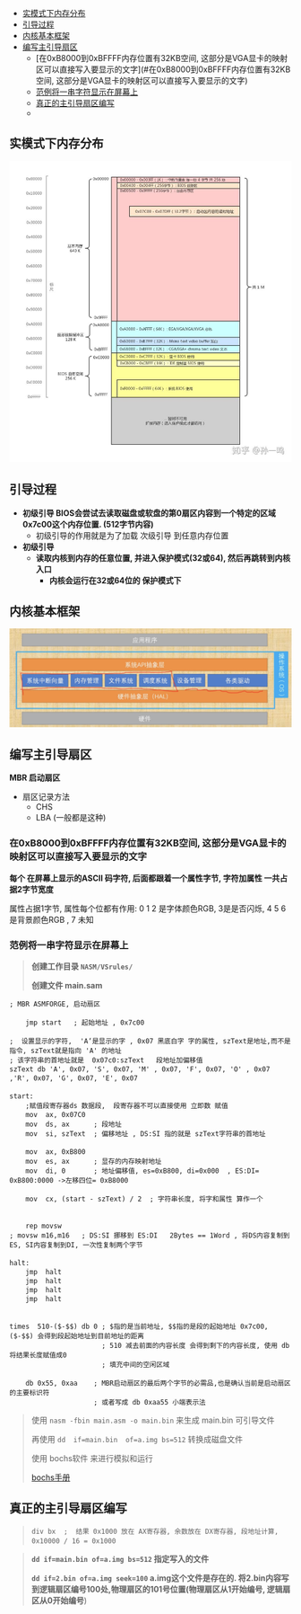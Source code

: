 - [实模式下内存分布](#实模式下内存分布)
- [引导过程](#引导过程)
- [内核基本框架](#内核基本框架)
- [编写主引导扇区](#编写主引导扇区)
  - [在0xB8000到0xBFFFF内存位置有32KB空间, 这部分是VGA显卡的映射区可以直接写入要显示的文字](#在0xB8000到0xBFFFF内存位置有32KB空间, 这部分是VGA显卡的映射区可以直接写入要显示的文字)
  - [范例将一串字符显示在屏幕上](#范例将一串字符显示在屏幕上)
  - [真正的主引导扇区编写](#真正的主引导扇区编写)
  - 



## 实模式下内存分布

![实模式下内存分布](png/实模式下内存分布.jpg)









## 引导过程

- **初级引导  BIOS会尝试去读取磁盘或软盘的第0扇区内容到一个特定的区域 0x7c00这个内存位置. (512字节内容)**
  - 初级引导的作用就是为了加载 次级引导 到任意内存位置
- **初级引导**
  - **读取内核到内存的任意位置, 并进入保护模式(32或64), 然后再跳转到内核入口**
    - **内核会运行在32或64位的 保护模式下**



## 内核基本框架

<img src="png/内核基本框架.png" alt="内核基本框架" style="zoom:50%;" />







## 编写主引导扇区

**MBR 启动扇区**

- 扇区记录方法
  - CHS
  - LBA  (一般都是这种)



### 在0xB8000到0xBFFFF内存位置有32KB空间, 这部分是VGA显卡的映射区可以直接写入要显示的文字

**每个 在屏幕上显示的ASCII 码字符, 后面都跟着一个属性字节,  字符加属性 一共占据2字节宽度**

属性占据1字节, 属性每个位都有作用: 0 1 2 是字体颜色RGB,  3是是否闪烁, 4 5 6 是背景颜色RGB , 7 未知



### 范例将一串字符显示在屏幕上

> **创建工作目录   `NASM/VSrules/`**
>
> **创建文件 main.sam**

```cassandra
; MBR ASMFORGE, 启动扇区

	jmp start   ; 起始地址 , 0x7c00

;  设置显示的字符,  'A‘是显示的字 , 0x07 黑底白字 字的属性, szText是地址,而不是指令, szText就是指向 'A' 的地址
; 该字符串的首地址就是  0x07c0:szText   段地址加偏移值
szText db 'A', 0x07, 'S', 0x07, 'M' , 0x07, 'F', 0x07, 'O' , 0x07 ,'R', 0x07, 'G', 0x07, 'E', 0x07

start:
	;赋值段寄存器ds 数据段,  段寄存器不可以直接使用 立即数 赋值
	mov  ax, 0x07C0
	mov  ds, ax      ; 段地址
	mov  si, szText  ; 偏移地址 , DS:SI 指的就是 szText字符串的首地址
		
	mov  ax, 0xB800
	mov  es, ax      ; 显存的内存映射地址
	mov  di, 0       ; 地址偏移值, es=0xB800, di=0x000  , ES:DI= 0xB800:0000 ->左移四位= 0xB8000

	mov  cx, (start - szText) / 2  ; 字符串长度, 将字和属性 算作一个

	
	rep movsw        
; movsw m16,m16   ; DS:SI 挪移到 ES:DI   2Bytes == 1Word , 将DS内容复制到ES, SI内容复制到DI, 一次性复制两个字节
	
halt:
	jmp  halt
	jmp  halt
	jmp  halt	
	jmp  halt
	
	
times  510-($-$$) db 0 ; $指的是当前地址, $$指的是段的起始地址 0x7c00, ($-$$) 会得到段起始地址到目前地址的距离
					   ; 510 减去前面的内容长度 会得到剩下的内容长度, 使用 db 将结果长度赋值成0
					   ; 填充中间的空闲区域
 
	db 0x55, 0xaa    ; MBR启动扇区的最后两个字节的必需品,也是确认当前是启动扇区的主要标识符
	                 ; 或者写成 db 0xaa55 小端表示法
```



> 使用   `nasm -fbin main.asm -o main.bin`  来生成 main.bin 可引导文件
>
> 再使用  `dd  if=main.bin  of=a.img bs=512`  转换成磁盘文件
>
> 使用 bochs软件 来进行模拟和运行   
>
> [bochs手册](bochs使用手册.md)





## 真正的主引导扇区编写

> `div bx  ;  结果 0x1000 放在 AX寄存器, 余数放在 DX寄存器, 段地址计算, 0x10000 / 16 = 0x1000`

> **`dd if=main.bin of=a.img bs=512`  指定写入的文件**
>
> **`dd if=2.bin of=a.img seek=100`  a.img这个文件是存在的. 将2.bin内容写到逻辑扇区编号100处,物理扇区的101号位置(物理扇区从1开始编号, 逻辑扇区从0开始编号**)





